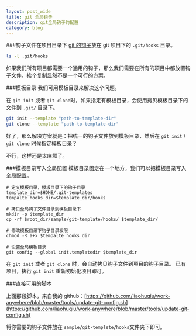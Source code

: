 ```yaml
---
layout: post_wide
title: git 全局钩子
description: git全局钩子的配置
category: blog
---
```



###钩子文件在项目目录下
[ git 的钩子](http://git-scm.com/book/en/Customizing-Git-Git-Hooks)放在 git 项目下的 `.git/hooks` 目录。

```bash
ls -l .git/hooks
```

如果我们所有项目都需要一个通用的钩子，那么我们需要在所有的项目中都放置钩子文件。挨个复制显然不是一个可行的方案。

###模板目录
我们可用模板目录来解决这个问题。

在 `git init` 或者 `git clone`时，如果指定有模板目录，会使用拷贝模板目录下的文件到 `.git/` 目录下。

```bash
git init --template "path-to-template-dir"
git clone --template "path-to-template-dir"
```

好了，那么解决方案就是：把统一的钩子文件放到模板目录，然后在 `git init` / `git clone` 时候指定模板目录？

不行，这样还是太麻烦了。

###模板目录写入全局配置
模板目录固定在一个地方，我们可以把模板目录写入全局配置。

```
# 定义模板目录，模板目录下的钩子目录
template_dir=$HOME/.git-templates
tempalte_hooks_dir=$template_dir/hooks

# 拷贝全局钩子文件目录到模板目录下
mkdir -p $template_dir
cp -rf $root_dir/sample/git-template/hooks/ $template_dir/

# 修改模板目录下钩子目录权限
chmod -R a+x $tempalte_hooks_dir

# 设置全局模板目录
git config --global init.templatedir $template_dir
```

在 `git init` 或者 `git clone` 时，会自动拷贝钩子文件到项目的钩子目录。
已有项目，执行 `git init` 重新初始化项目即可。

###直接可用的脚本

上面那段脚本，来自我的 github：[https://github.com/liaohuqiu/work-anywhere/blob/master/tools/update-git-config.sh](https://github.com/liaohuqiu/work-anywhere/blob/master/tools/update-git-config.sh)

将你需要的钩子文件放在 `sample/git-templete/hooks`文件夹下即可。
